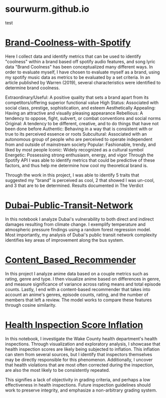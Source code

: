 # sourwurm.github.io
test

# [Brand-Coolness-with-Spotify](https://github.com/sourwurm/sourwurm.github.io/tree/master/Brand-Coolness-with-Spotify-master)
Here I collect data and identify metrics that can be used to identify "coolness" within a brand based off spotify audio features, and song lyric data "Brand Coolness" has been conceptualized many different ways. In order to evaluate myself, I have chosen to evaluate myself as a brand, using my spotify music data as metrics to be evaluated by a set criteria. In an article published by Warren (2019), several characteristics were identified to determine brand coolness.

Extraordinary/Useful: A positive quality that sets a brand apart from its competitors/offering superior functional value
High Status: Associated with social class, prestige, sophistication, and esteem
Aesthetically Appealing: Having an attractive and visually pleasing appearance
Rebellious: A tendency to oppose, fight, subvert, or combat conventions and social norms
Original: A tendency to be different, creative, and to do things that have not been done before
Authentic: Behaving in a way that is consistent with or true to its perceived essence or roots
Subcultural: Associated with an autonomous group of people who are perceived to operate independent from and outside of mainstream society
Popular: Fashionable, trendy, and liked by most people
Iconic: Widely recognized as a cultural symbol
Energetic: Possessing strong enthusiasm, energy, and vigor
Through the Spotify API I was able to identify metrics that could be predictive of these factors, and thus help me determine how cool my theoretical brand is.

Through the work in this project, I was able to identify 5 traits that suggested my "brand" is perceived as cool, 2 that showed I was un-cool, and 3 that are to be determined. Results documented in The Verdict

# [Dubai-Public-Transit-Network](https://github.com/sourwurm/sourwurm.github.io/tree/master/Dubai-Public-Transit-Network-master)
In this notebook I analyze Dubai's vulnerability to both direct and indirect damages resulting from climate change. I exemplify temperature and atmospheric pressure findings using a random forest regression model. Most importantly, my analysis of Dubai's public transit network complexity identifies key areas of improvement along the bus system. 

# [Content_Based_Recommender](https://github.com/sourwurm/sourwurm.github.io/tree/master/Content_Based_Recommender-master)
In this project I analyze anime data based on a couple metrics such as rating, genre and type. I then visualize anime based on differences in genre, and measure significance of variance across rating means and total episode counts. Lastly, I end with a content-based recommender that takes into account an anime's genres, episode counts, rating, and the number of members that left a review. The model works to compare these features through cosine similarity.

# [Health Inspection Score Inflation](https://github.com/sourwurm/sourwurm.github.io/blob/master/individual_sp20-master/final_project/FinalProject_sourwurm.ipynb)

In this notebook, I investigate the Wake County health department's health inspections. Through visualization and exploratory analysis, I showcase that health inspection scores are likely being subjected to inflation. This inflation can stem from several sources, but I identify that inspectors themselves may be directly responsible for this phenomenon. Additionally, I uncover that health violations that are most often corrected during the inspection, are also the most likely to be consistently repeated.

This signifies a lack of objectivity in grading criteria, and perhaps a low effectiveness in health inspections. Future inspection guidelines should work to preserve integrity, and emphasize a non-arbitrary grading system.
